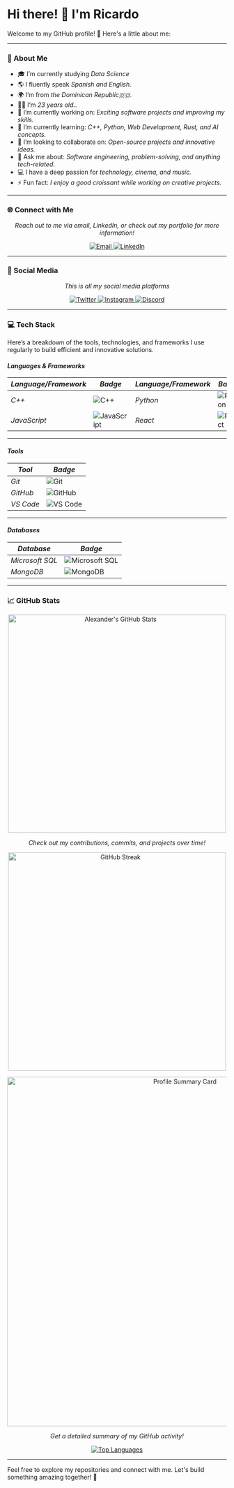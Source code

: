 # Hi there! 👋 I'm Ricardo

Welcome to my GitHub profile! 🚀 Here's a little about me:


---

### 🌟 About Me
- 🎓 I’m currently studying *Data Science*
- 🌎 I fluently speak *Spanish and English.*
- 🌍 I’m from *the Dominican Republic🇩🇴*.
- 🧑‍🎓 I’m *23 years old.*.
- 🔭 I’m currently working on: *Exciting software projects and improving my skills.*
- 🌱 I’m currently learning: *C++, Python, Web Development, Rust, and AI concepts.*
- 👯 I’m looking to collaborate on: *Open-source projects and innovative ideas.*
- 💬 Ask me about: *Software engineering, problem-solving, and anything tech-related.*
- 💻 I have a deep passion for *technology, cinema, and music.*
- ⚡ Fun fact: *I enjoy a good croissant while working on creative projects.*

---

### 🌐 Connect with Me
<p align="center">
  <i>Reach out to me via email, LinkedIn, or check out my portfolio for more information!</i>
</p>
<p align="center">
  <a href="mailto:medianr2905@gmail.com" target="_blank">
    <img src="https://img.shields.io/badge/Email-D14836?style=for-the-badge&logo=gmail&logoColor=white" alt="Email">
  </a>
  <a href="https://www.linkedin.com/in/hectorricardo-medina-lantigua-8861aa237" target="_blank">
    <img src="https://img.shields.io/badge/LinkedIn-0A66C2?style=for-the-badge&logo=linkedin&logoColor=white" alt="LinkedIn">
  </a>
</p>

---

### 📱 Social Media
<p align="center">
  <i>This is all my social media platforms</i>
</p>
<p align="center">
  <a href="https://x.com/Rickeng_29" target="_blank">
    <img src="https://img.shields.io/badge/Twitter-1DA1F2?style=for-the-badge&logo=twitter&logoColor=white" alt="Twitter">
  </a>
  <a href="https://www.instagram.com/h.ricardo.m/" target="_blank">
    <img src="https://img.shields.io/badge/Instagram-E4405F?style=for-the-badge&logo=instagram&logoColor=white" alt="Instagram">
  </a>
  <a href="https://discord.com/users/307610186321887232" target="_blank">
    <img src="https://img.shields.io/badge/Discord-5865F2?style=for-the-badge&logo=discord&logoColor=white" alt="Discord">
  </a>
</p>

---

### 💻 Tech Stack
Here’s a breakdown of the tools, technologies, and frameworks I use regularly to build efficient and innovative solutions.

#### *Languages & Frameworks*
| *Language/Framework* | *Badge* | *Language/Framework* | *Badge* | *Language/Framework* | *Badge* |
|-------------------------|-----------|-------------------------|-----------|-------------------------|-----------|
| *C++*                | ![C++](https://img.shields.io/badge/C++-00599C?style=for-the-badge&logo=c%2B%2B&logoColor=white) | *Python*              | ![Python](https://img.shields.io/badge/Python-3776AB?style=for-the-badge&logo=python&logoColor=white) | *Java*                | ![Java](https://img.shields.io/badge/Java-ED8B00?style=for-the-badge&logo=java&logoColor=white) |
| *JavaScript*          | ![JavaScript](https://img.shields.io/badge/JavaScript-F7DF1E?style=for-the-badge&logo=javascript&logoColor=black) | *React*               | ![React](https://img.shields.io/badge/React-61DAFB?style=for-the-badge&logo=react&logoColor=black) |                       |                       | 

---

#### *Tools*
| *Tool*     | *Badge*                                                                                       |
|--------------|-------------------------------------------------------------------------------------------------|
| *Git*      | ![Git](https://img.shields.io/badge/Git-F05032?style=for-the-badge&logo=git&logoColor=white)    |
| *GitHub*   | ![GitHub](https://img.shields.io/badge/GitHub-181717?style=for-the-badge&logo=github&logoColor=white) |
| *VS Code*  | ![VS Code](https://img.shields.io/badge/VS%20Code-0078D4?style=for-the-badge&logo=visual-studio-code&logoColor=white) |

---

#### *Databases*
| *Database*           | *Badge*                                                                                   |
|-------------------------|---------------------------------------------------------------------------------------------|
| *Microsoft SQL*       | ![Microsoft SQL](https://img.shields.io/badge/SQL%20Server-CC2927?style=for-the-badge&logo=microsoft-sql-server&logoColor=white) |
| *MongoDB*             | ![MongoDB](https://img.shields.io/badge/MongoDB-47A248?style=for-the-badge&logo=mongodb&logoColor=white) |

---

### 📈 GitHub Stats
<p align="center">
</p>
<p align="center">
  <a href="https://github-readme-stats.vercel.app/api?username=Alexandercs19&show_icons=true&theme=radical">
    <img src="https://github-readme-stats.vercel.app/api?username=Alexandercs19&show_icons=true&theme=radical" alt="Alexander's GitHub Stats" width="500" />
  </a>
</p>
<p align="center">
  <i>Check out my contributions, commits, and projects over time!</i>
</p>

<p align="center">
  <a href="https://github-readme-streak-stats.herokuapp.com/?user=Alexandercs19&theme=radical">
    <img src="https://github-readme-streak-stats.herokuapp.com/?user=Alexandercs19&theme=radical" alt="GitHub Streak" width="500" />
  </a>
</p>
<p align="center">
  <a href="https://github-profile-summary-cards.vercel.app/api/cards/profile-details?username=Alexandercs19&theme=radical">
    <img src="https://github-profile-summary-cards.vercel.app/api/cards/profile-details?username=Alexandercs19&theme=radical" alt="Profile Summary Card" width="800" />
  </a>
</p>
<p align="center">
  <i>Get a detailed summary of my GitHub activity!</i>
</p>

<p align="center">
  <a href="https://github-readme-stats.vercel.app/api/top-langs/?username=Alexandercs19&layout=donut-vertical&theme=radical">
    <img src="https://github-readme-stats.vercel.app/api/top-langs/?username=Alexandercs19&layout=donut-vertical&theme=radical" alt="Top Languages" />
  </a>
</p>
<p align="center">
</p>

---

Feel free to explore my repositories and connect with me. Let's build something amazing together! 🌟
